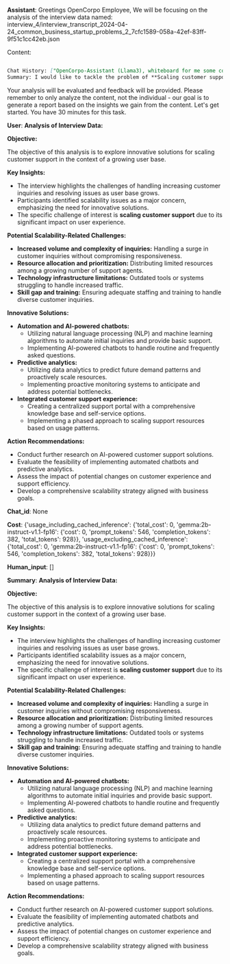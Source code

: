 **Assistant**: Greetings OpenCorpo Employee, We will be focusing on the analysis of the interview data named: interview_4/interview_transcript_2024-04-24_common_business_startup_problems_2_7cfc1589-058a-42ef-83ff-9f51c1cc42eb.json 


 Content: 

 ```md

 Chat History: ["OpenCorpo-Assistant (Llama3), whiteboard for me some common business startup problems. Propose a solution for scalability issues. I will evaluate your answers and give my feedback, then propose a problem to you. You will answer and I will evaluate. Let's now begin. You have 30 minutes.", "Sounds great! I'm ready to assist you with your brainstorming and problem-solving. In the next 30 minutes, I can help you brainstorm solutions for common business startup problems related to scalability. Just give me a few examples of the problems you'd like to address.", "Excellent enthusiasm!\n\nLet's get started! Here are some common business startup problems related to scalability that we can tackle in our 30-minute session:\n\n1. **Managing rapid growth**: Your company experiences an unexpected surge in demand, and your infrastructure and team struggle to keep up.\n2. **Scaling customer support**: As your user base grows, responding to customer inquiries and resolving issues becomes increasingly challenging.\n3. **Maintaining product quality with increased development demands**: Your development team faces pressure to meet the growing needs of your users while ensuring the quality and stability of your product.\n\nWhich one of these problems would you like to tackle first? Or do you have a different idea for a scalability-related challenge?", "I would like to tackle the problem of **Scaling customer support**: As your user base grows, responding to customer inquiries and resolving issues becomes increasingly challenging. I'm interested in exploring innovative solutions that can help us handle this challenge effectively."] 
 Summary: I would like to tackle the problem of **Scaling customer support**: As your user base grows, responding to customer inquiries and resolving issues becomes increasingly challenging. I'm interested in exploring innovative solutions that can help us handle this challenge effectively. 
``` 


 Your analysis will be evaluated and feedback will be provided. Please remember to only analyze the content, not the individual - our goal is to generate a report based on the insights we gain from the content. Let's get started. You have 30 minutes for this task.

**User**: **Analysis of Interview Data:**

**Objective:**

The objective of this analysis is to explore innovative solutions for scaling customer support in the context of a growing user base.

**Key Insights:**

* The interview highlights the challenges of handling increasing customer inquiries and resolving issues as user base grows.
* Participants identified scalability issues as a major concern, emphasizing the need for innovative solutions.
* The specific challenge of interest is **scaling customer support** due to its significant impact on user experience.

**Potential Scalability-Related Challenges:**

* **Increased volume and complexity of inquiries:** Handling a surge in customer inquiries without compromising responsiveness.
* **Resource allocation and prioritization:** Distributing limited resources among a growing number of support agents.
* **Technology infrastructure limitations:** Outdated tools or systems struggling to handle increased traffic.
* **Skill gap and training:** Ensuring adequate staffing and training to handle diverse customer inquiries.

**Innovative Solutions:**

* **Automation and AI-powered chatbots:**
    * Utilizing natural language processing (NLP) and machine learning algorithms to automate initial inquiries and provide basic support.
    * Implementing AI-powered chatbots to handle routine and frequently asked questions.
* **Predictive analytics:**
    * Utilizing data analytics to predict future demand patterns and proactively scale resources.
    * Implementing proactive monitoring systems to anticipate and address potential bottlenecks.
* **Integrated customer support experience:**
    * Creating a centralized support portal with a comprehensive knowledge base and self-service options.
    * Implementing a phased approach to scaling support resources based on usage patterns.

**Action Recommendations:**

* Conduct further research on AI-powered customer support solutions.
* Evaluate the feasibility of implementing automated chatbots and predictive analytics.
* Assess the impact of potential changes on customer experience and support efficiency.
* Develop a comprehensive scalability strategy aligned with business goals.

**Chat_id**: None

**Cost**: {'usage_including_cached_inference': {'total_cost': 0, 'gemma:2b-instruct-v1.1-fp16': {'cost': 0, 'prompt_tokens': 546, 'completion_tokens': 382, 'total_tokens': 928}}, 'usage_excluding_cached_inference': {'total_cost': 0, 'gemma:2b-instruct-v1.1-fp16': {'cost': 0, 'prompt_tokens': 546, 'completion_tokens': 382, 'total_tokens': 928}}}

**Human_input**: []

**Summary**: **Analysis of Interview Data:**

**Objective:**

The objective of this analysis is to explore innovative solutions for scaling customer support in the context of a growing user base.

**Key Insights:**

* The interview highlights the challenges of handling increasing customer inquiries and resolving issues as user base grows.
* Participants identified scalability issues as a major concern, emphasizing the need for innovative solutions.
* The specific challenge of interest is **scaling customer support** due to its significant impact on user experience.

**Potential Scalability-Related Challenges:**

* **Increased volume and complexity of inquiries:** Handling a surge in customer inquiries without compromising responsiveness.
* **Resource allocation and prioritization:** Distributing limited resources among a growing number of support agents.
* **Technology infrastructure limitations:** Outdated tools or systems struggling to handle increased traffic.
* **Skill gap and training:** Ensuring adequate staffing and training to handle diverse customer inquiries.

**Innovative Solutions:**

* **Automation and AI-powered chatbots:**
    * Utilizing natural language processing (NLP) and machine learning algorithms to automate initial inquiries and provide basic support.
    * Implementing AI-powered chatbots to handle routine and frequently asked questions.
* **Predictive analytics:**
    * Utilizing data analytics to predict future demand patterns and proactively scale resources.
    * Implementing proactive monitoring systems to anticipate and address potential bottlenecks.
* **Integrated customer support experience:**
    * Creating a centralized support portal with a comprehensive knowledge base and self-service options.
    * Implementing a phased approach to scaling support resources based on usage patterns.

**Action Recommendations:**

* Conduct further research on AI-powered customer support solutions.
* Evaluate the feasibility of implementing automated chatbots and predictive analytics.
* Assess the impact of potential changes on customer experience and support efficiency.
* Develop a comprehensive scalability strategy aligned with business goals.

